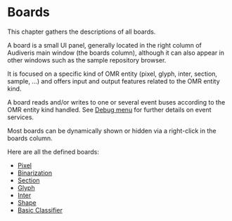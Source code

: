 # Boards

This chapter gathers the descriptions of all boards.

A board is a small UI panel, generally located in the right column of Audiveris main window
(the boards column), although it can also appear in other windows such as the sample repository
browser.

It is focused on a specific kind of OMR entity (pixel, glyph, inter, section, sample, ...) and
offers input and output features related to the OMR entity kind.

A board reads and/or writes to one or several event buses according to the OMR entity kind handled.
See [Debug menu](../menus/debug.md) for further details on event services.

Most boards can be dynamically shown or hidden via a right-click in the boards column.

Here are all the defined boards:
* [Pixel](pixel.md)
* [Binarization](binarization.md)
* [Section](section.md)
* [Glyph](glyph.md)
* [Inter](inter.md)
* [Shape](shape.md)
* [Basic Classifier](classifier.md)
